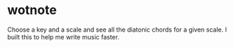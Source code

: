 # wotnote
Choose a key and a scale and see all the diatonic chords for a given scale. I built this to help me write music faster.
